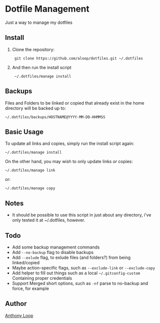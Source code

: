 # Dotfile Management

Just a way to manage my dotfiles

## Install

1. Clone the repository:

        git clone https://github.com/aloop/dotfiles.git ~/.dotfiles

2. And then run the install script

        ~/.dotfiles/manage install

## Backups

Files and Folders to be linked or copied that already exist in the home directory will be backed up to:


    ~/.dotfiles/backups/HOSTNAME@YYYY-MM-DD-HHMMSS


## Basic Usage

To update all links and copies, simply run the install script again:

    ~/.dotfiles/manage install

On the other hand, you may wish to only update links *or* copies:

    ~/.dotfiles/manage link

or:

    ~/.dotfiles/manage copy


## Notes
* It should be possible to use this script in just about any directory, i've only tested it at ~/.dotfiles, however.


## Todo
* Add some backup management commands
* Add `--no-backup` flag to disable backups
* Add `--exlude` flag, to exlude files (and folders?) from being linked/copied
* Maybe action-specific flags, such as `--exclude-link` or `--exclude-copy`
* Add helper to fill out things such as a local `~/.gitconfig-custom` Containing proper credentials
* Support Merged short options, such as `-nf` parse to no-backup and force, for example


## Author

[Anthony Loop](https://github.com/aloop)
